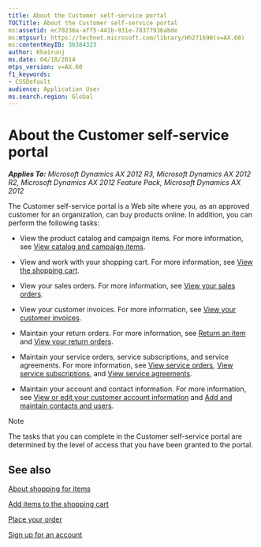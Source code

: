 ```yaml
---
title: About the Customer self-service portal
TOCTitle: About the Customer self-service portal
ms:assetid: ec70236a-aff5-441b-931e-78377936abde
ms:mtpsurl: https://technet.microsoft.com/library/Hh271690(v=AX.60)
ms:contentKeyID: 36384323
author: Khairunj
ms.date: 04/18/2014
mtps_version: v=AX.60
f1_keywords:
- CSSDefault
audience: Application User
ms.search.region: Global
---
```


# About the Customer self-service portal 


_**Applies To:** Microsoft Dynamics AX 2012 R3, Microsoft Dynamics AX 2012 R2, Microsoft Dynamics AX 2012 Feature Pack, Microsoft Dynamics AX 2012_

The Customer self-service portal is a Web site where you, as an approved customer for an organization, can buy products online. In addition, you can perform the following tasks:

  - View the product catalog and campaign items. For more information, see [View catalog and campaign items](view-catalog-and-campaign-items.md).

  - View and work with your shopping cart. For more information, see [View the shopping cart](view-the-shopping-cart.md).

  - View your sales orders. For more information, see [View your sales orders](view-your-sales-orders.md).

  - View your customer invoices. For more information, see [View your customer invoices](view-your-customer-invoices.md).

  - Maintain your return orders. For more information, see [Return an item](return-an-item.md) and [View your return orders](view-your-return-orders.md).

  - Maintain your service orders, service subscriptions, and service agreements. For more information, see [View service orders](view-service-orders.md), [View service subscriptions](view-service-subscriptions.md), and [View service agreements](view-service-agreements.md).

  - Maintain your account and contact information. For more information, see [View or edit your customer account information](view-or-edit-your-customer-account-information.md) and [Add and maintain contacts and users](add-and-maintain-contacts-and-users.md).


> [!NOTE]
> <P>The tasks that you can complete in the Customer self-service portal are determined by the level of access that you have been granted to the portal.</P>



## See also

[About shopping for items](about-shopping-for-items.md)

[Add items to the shopping cart](add-items-to-the-shopping-cart.md)

[Place your order](place-your-order.md)

[Sign up for an account](sign-up-for-an-account.md)

  


